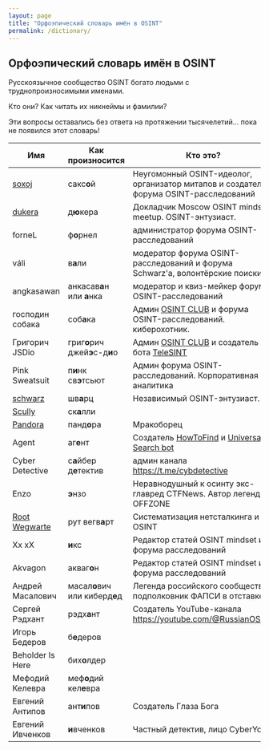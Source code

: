 ```yaml
---
layout: page
title: "Орфоэпический словарь имён в OSINT"
permalink: /dictionary/
---
```


## Орфоэпический словарь имён в OSINT

Русскоязычное сообщество OSINT богато людьми с труднопроизносимыми именами.

Кто они? Как читать их никнеймы и фамилии?

Эти вопросы оставались без ответа на протяжении тысячелетий...
пока не появился этот словарь!

| Имя         | Как произносится | Кто это? | 
| ----------- | ---------------- |--------- | 
| [soxoj](https://github.com/soxoj)       | сакс**о**й       | Неугомонный OSINT-идеолог, организатор митапов и создатель форума OSINT-расследований
| [dukera](https://t.me/dukera_ch)        | д**ю**кера       | Докладчик Moscow OSINT mindset meetup. OSINT-энтузиаст.
| forneL                                  | ф**о**рнел       | администратор форума OSINT-расследований         |    
| váli                                    | в**а**ли         | модератор форума OSINT-расследований и форума Schwarz'а, волонтёрские поиски        |    
| angkasawan                              | анкасав**а**н или **а**нка        | модератор и квиз-мейкер форума OSINT-расследований | 
| господин собака                         | соб**а**ка                        | Админ [OSINT CLUB](https://t.me/osint_club_channel) и форума OSINT-расследований. киберохотник. |
| Григорич JSDio                          | григ**о**рич джей**э**с-д**и**о   | Админ [OSINT CLUB](https://t.me/osint_club_channel) и создатель бота [TeleSINT](https://t.me/telesint_bot) |
| Pink Sweatsuit                          | п**и**нк св**э**тсьют | Админ форума OSINT-расследований. Корпоративная аналитика |
| [schwarz](https://t.me/Schwarz_Osint)   | шв**а**рц        | Независимый OSINT-энтузиаст.        |
| [Scully](https://t.me/bsbjs7283i38jsiwkwkz)   | ск**а**лли | | 
| [Pandora](https://t.me/pandora_intelligence)  |  панд**о**ра       | Мракоборец |
| Agent                                   | аг**е**нт        | Создатель [HowToFind](https://t.me/HowToFind) и [Universal Search bot](https://t.me/UniversalSearchRobot) |  
| Cyber Detective | с**а**йбер д**е**тектив | админ канала https://t.me/cybdetective |
| Enzo                                    | **э**нзо                        | Неравнодушный к осинту экс-главред CTFNews. Автор легенды OFFZONE | 
| [Root Wegwarte](https://t.me/netstalking_overground)   | рут вегв**а**рт  | Систематизация нетсталкинга и OSINT |
| Хx xХ | **и**кс | Редактор статей OSINT mindset и форума расследований |
| Akvagon | акваг**о**н | Редактор статей OSINT mindset и форума расследований |
| Андрей Масалович | масал**о**вич или киберд**е**д | Легенда российского сообщества, подполковник ФАПСИ в отставке |
| Сергей Рэдхант | рэдх**а**нт | Создатель YouTube-канала https://youtube.com/@RussianOSINT | 
| Игорь Бедеров    | б**е**деров  |         |   
| Beholder Is Here | бих**о**лдер |         |
| Мефодий Келевра  | меф**о**дий кел**е**вра |     |
| Евгений Антипов | ант**и**пов | Создатель Глаза Бога
| Евгений Ивченков | **и**вченков | Частный детектив, лицо CyberYozh
